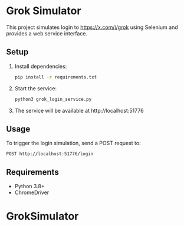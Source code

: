 # Grok Simulator

This project simulates login to https://x.com/i/grok using Selenium and provides a web service interface.

## Setup

1. Install dependencies:
   ```bash
   pip install -r requirements.txt
   ```

2. Start the service:
   ```bash
   python3 grok_login_service.py
   ```

3. The service will be available at http://localhost:51776

## Usage

To trigger the login simulation, send a POST request to:
```
POST http://localhost:51776/login
```

## Requirements

- Python 3.8+
- ChromeDriver
# GrokSimulator